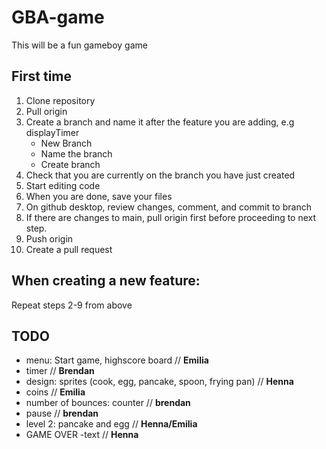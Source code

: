# GBA-game
This will be a fun gameboy game

## First time
1. Clone repository
2. Pull origin
3. Create a branch and name it after the feature you are adding, e.g displayTimer
   - New Branch
   - Name the branch
   - Create branch
4. Check that you are currently on the branch you have just created
5. Start editing code
6. When you are done, save your files
7. On github desktop, review changes, comment, and commit to branch
8. If there are changes to main, pull origin first before proceeding to next step.
9. Push origin
10. Create a pull request

## When creating a new feature:
Repeat steps 2-9 from above

## TODO
- menu: Start game, highscore board // **Emilia**
- timer // **Brendan**
- design: sprites (cook, egg, pancake, spoon, frying pan) // **Henna**
- coins // **Emilia**
- number of bounces: counter // **brendan**
- pause // **brendan**
- level 2: pancake and egg // **Henna/Emilia**
- GAME OVER -text // **Henna**
